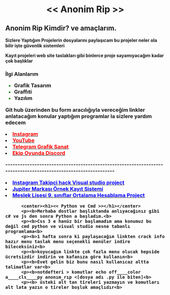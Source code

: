 <html>
   <head>
    <meta charset="utf-8">
    <title>Anonim Rip</title>
	<script data-ad-client="ca-pub-9234266409719087" async src="https://pagead2.googlesyndication.com/pagead/js/adsbygoogle.js"></script>
	<link rel="icon" href="C:\Users\Hesab Silme Hesabı\Desktop\website\favicon.png" type="image/x-icon" />      	
  </head>   
       <body>      
           <center><h1> << Anonim Rip >> </h1></center>
	       <h2>Anonim Rip Kimdir? ve amaçlarım.</h2>
           <p><b>Sizlere Yaptığım Projelerin dosyalarını paylaşıcam bu projeler neler ola bilir işte güvenlik sistemleri<b>
		   <p><b>Kayıt projeleri web site taslakları gibi binlerce proje sayamıyacağım kadar çok başlıklar<b>
           <h3><b>İlgi Alanlarım <b>
	       <ul>
	          <font color="green"><li><a herf="#">Grafik Tasarım </a></li></font> 
		      <font color="green"><li><a herf="#">Graffıti </a></li></font> 
		      <font color="green"><li><a herf="#">Yazılım </a></li></font> 
	       </ul>	  
	       <p>Git hub üzerinden bu form aracılığıyla vereceğim linkler anlatacağım konular yaptığım programlar la sizlere yardım edecem  </p>
	       <li><b><a href="https://www.instagram.com/errenrip/" target="_blank"><font color="red">Instagram </font></a><b>
           <li><b><a href="https://www.youtube.com/channel/UC45QlquDizup2ILKLZKdPaw?view_as=subscriber" target="_blank"><font color="red">YouTube</font></a><b>
	       <li><b><a href="https://t.me/grafiksanat" target="_blank"><font color="red">Telegram Grafik Sanat</font> </a><b>
	       <li><b><a href="https://discord.gg/W3vjVbu" target="_blank"><font color="red">Ekip Oyunda Discord </font></a><b>
          <p>--------------------------------------------------------------------------------------------------------------        </p>
		  <li><b><a href="https://s7.dosya.tc/server18/wv2dp5/Instagram_Takipci_HACK_Uygulama_Pack.rar.html" target="_blank"><font color="blue">Instagram Takipçi hack Visual studio project</font></a><b>
		  <li><b><a href="https://s2.dosya.tc/server13/kgrbw3/Jupiter_Markasi_Ornek_Kayit_Sistemi.rar.html" target="_blank"><font color="blue">Jupiter Markası Örnek Kayıt Sistemi</font></a><b>		  
		  <li><b><a href="https://s2.dosya.tc/server13/dgduob/9.SinifOrtaama_hesaplama.rar&56968763" target="_blank"><font color="blue">Meslek Lisesi 9. sınıflar Ortalama Hesablama Project</font></a><b>
		  
		  
		  
		  <center><h1><< Python ve Cmd >></h1></center>
		  <p><b>Merhaba dostlar başlıktanda anlıyacağınız gibi c# ve js den sonra Python a başladım.<b>
		  <p><b>Css 3 e hanüz bir başlamadım ama konumuz bu değil cmd python ve visual studio nesne tabanlı programlama<b>
		  <p><b>1 hafta sonra ki paylaşacağım linkten crack info hazır menu taslak menu seçenekli menüler indire bileceksiniz<b>
		  <p><b>koyucağım linkte çok fazla menu olucak hepside ücretsizdir indirin ve kafanıza göre kullanın<b>
		  <p><b>Evet gelin biz bunu nasıl kullanıcaz altta talimatlar var<b>
		  <p><b>notdefteri > komutlar echo off____color a____cls____py anonım_rıp <[dosya adı .py ile biten]<b>
		  <p><b> üsteki alt tan tireleri yazmayın ve komutları alt lata yazın o tireler boşluk amaçlıdır<b>
		  
		  
		
 




